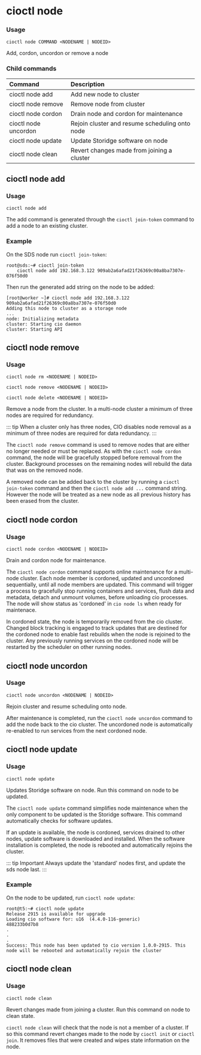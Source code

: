 # cioctl node

<h3>Usage</h3>

`cioctl node COMMAND <NODENAME | NODEID>`

Add, cordon, uncordon or remove a node

<h3>Child commands</h3>

| Command               | Description                                    |
|:----------------------|:-----------------------------------------------|
| cioctl node add       | Add new node to cluster                        |
| cioctl node remove    | Remove node from cluster                       |
| cioctl node cordon    | Drain node and cordon for maintenance          |
| cioctl node uncordon  | Rejoin cluster and resume scheduling onto node |
| cioctl node update    | Update Storidge software on node               |
| cioctl node clean     | Revert changes made from joining a cluster     |

## cioctl node add

<h3>Usage</h3>

`cioctl node add`

The add command is generated through the `cioctl join-token` command to add a node to an existing cluster.

<h3>Example</h3>

On the SDS node run `cioctl join-token`:
```
root@sds:~# cioctl join-token
    cioctl node add 192.168.3.122 909ab2a6afad21f26369c00a8ba7307e-076f50d0
```

Then run the generated add string on the node to be added:
```
[root@worker ~]# cioctl node add 192.168.3.122 909ab2a6afad21f26369c00a8ba7307e-076f50d0
Adding this node to cluster as a storage node
...
node: Initializing metadata
cluster: Starting cio daemon
cluster: Starting API
```


## cioctl node remove

<h3>Usage</h3>

`cioctl node rm <NODENAME | NODEID>`

`cioctl node remove <NODENAME | NODEID>`

`cioctl node delete <NODENAME | NODEID>`

Remove a node from the cluster. In a multi-node cluster a minimum of three nodes are required for redundancy.

::: tip
When a cluster only has three nodes, CIO disables node removal as a minimum of three nodes are required for data redundancy.
:::

The `cioctl node remove` command is used to remove nodes that are either no longer needed or must be replaced. As with the `cioctl node cordon` command, the node will be gracefully stopped before removal from the cluster. Background processes on the remaining nodes will rebuild the data that was on the removed node.

A removed node can be added back to the cluster by running a `cioctl join-token` command and then the `cioctl node add ...` command string. However the node will be treated as a new node as all previous history has been erased from the cluster.


## cioctl node cordon

<h3>Usage</h3>

`cioctl node cordon <NODENAME | NODEID>`

Drain and cordon node for maintenance.

The `cioctl node cordon` command supports online maintenance for a multi-node cluster. Each node member is cordoned, updated and uncordoned sequentially, until all node members are updated. This command will trigger a process to gracefully stop running containers and services, flush data and metadata, detach and unmount volumes, before unloading cio processes. The node will show status as 'cordoned' in `cio node ls` when ready for maintenace.

In cordoned state, the node is temporarily removed from the cio cluster. Changed block tracking is engaged to track updates that are destined for the cordoned node to enable fast rebuilds when the node is rejoined to the cluster. Any previously running services on the cordoned node will be restarted by the scheduler on other running nodes.


## cioctl node uncordon

<h3>Usage</h3>

`cioctl node uncordon <NODENAME | NODEID>`

Rejoin cluster and resume scheduling onto node.

After maintenance is completed, run the `cioctl node uncordon` command to add the node back to the cio cluster. The uncordoned node is automatically re-enabled to run services from the next cordoned node.


## cioctl node update

<h3>Usage</h3>

`cioctl node update`

Updates Storidge software on node. Run this command on node to be updated.

The `cioctl node update` command simplifies node maintenance when the only component to be updated is the Storidge software. This command automatically checks for software updates.

If an update is available, the node is cordoned, services drained to other nodes, update software is downloaded and installed. When the software installation is completed, the node is rebooted and automatically rejoins the cluster.

::: tip Important
Always update the 'standard' nodes first, and update the sds node last.
:::

<h3>Example</h3>

On the node to be updated, run `cioctl node update`:

```
root@t5:~# cioctl node update
Release 2915 is available for upgrade
Loading cio software for: u16  (4.4.0-116-generic)
488233b0d7b8
.
.
.
Success: This node has been updated to cio version 1.0.0-2915. This node will be rebooted and automatically rejoin the cluster
```

## cioctl node clean

<h3>Usage</h3>

`cioctl node clean`

Revert changes made from joining a cluster. Run this command on node to clean state.

`cioctl node clean` will check that the node is not a member of a cluster. If so this command revert changes made to the node by `cioctl init` or `cioctl join`. It removes files that were created and wipes state information on the node. 
